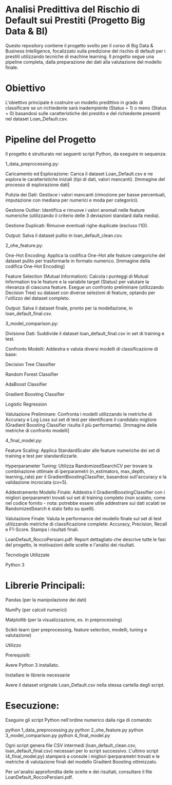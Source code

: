 # Analisi Predittiva del Rischio di Default sui Prestiti (Progetto Big Data & BI)

Questo repository contiene il progetto svolto per il corso di Big Data & Business Intelligence, focalizzato sulla predizione del rischio di default per i prestiti utilizzando tecniche di machine learning. Il progetto segue una pipeline completa, dalla preparazione dei dati alla valutazione del modello finale.

# Obiettivo

L'obiettivo principale è costruire un modello predittivo in grado di classificare se un richiedente sarà inadempiente (Status = 1) o meno (Status = 0) basandosi sulle caratteristiche del prestito e del richiedente presenti nel dataset Loan_Default.csv.

# Pipeline del Progetto

Il progetto è strutturato nei seguenti script Python, da eseguire in sequenza:

1_data_preprocessing.py:

Caricamento ed Esplorazione: Carica il dataset Loan_Default.csv e ne esplora le caratteristiche iniziali (tipi di dati, valori mancanti). [Immagine del processo di esplorazione dati]

Pulizia dei Dati: Gestisce i valori mancanti (rimozione per basse percentuali, imputazione con mediana per numerici e moda per categorici).

Gestione Outlier: Identifica e rimuove i valori anomali nelle feature numeriche (utilizzando il criterio delle 3 deviazioni standard dalla media).

Gestione Duplicati: Rimuove eventuali righe duplicate (escluso l'ID).

Output: Salva il dataset pulito in loan_default_clean.csv.

2_ohe_feature.py:

One-Hot Encoding: Applica la codifica One-Hot alle feature categoriche del dataset pulito per trasformarle in formato numerico. [Immagine della codifica One-Hot Encoding]

Feature Selection (Mutual Information): Calcola i punteggi di Mutual Information tra le feature e la variabile target (Status) per valutare la rilevanza di ciascuna feature. Esegue un confronto preliminare (utilizzando Decision Tree) su dataset con diverse selezioni di feature, optando per l'utilizzo del dataset completo.

Output: Salva il dataset finale, pronto per la modellazione, in loan_default_final.csv.

3_model_comparison.py:

Divisione Dati: Suddivide il dataset loan_default_final.csv in set di training e test.

Confronto Modelli: Addestra e valuta diversi modelli di classificazione di base:

Decision Tree Classifier

Random Forest Classifier

AdaBoost Classifier

Gradient Boosting Classifier

Logistic Regression

Valutazione Preliminare: Confronta i modelli utilizzando le metriche di Accuracy e Log Loss sul set di test per identificare il candidato migliore (Gradient Boosting Classifier risulta il più performante). [Immagine delle metriche di confronto modelli]

4_final_model.py:

Feature Scaling: Applica StandardScaler alle feature numeriche dei set di training e test per standardizzarle.

Hyperparameter Tuning: Utilizza RandomizedSearchCV per trovare la combinazione ottimale di iperparametri (n_estimators, max_depth, learning_rate) per il GradientBoostingClassifier, basandosi sull'accuracy e la validazione incrociata (cv=5).

Addestramento Modello Finale: Addestra il GradientBoostingClassifier con i migliori iperparametri trovati sul set di training completo (non scalato, come nel codice fornito - nota: potrebbe essere utile addestrare sui dati scalati se RandomizedSearch è stato fatto su quelli).

Valutazione Finale: Valuta le performance del modello finale sul set di test utilizzando metriche di classificazione complete: Accuracy, Precision, Recall e F1-Score. Stampa i risultati finali.

LoanDefault_RoccoPersiani.pdf: Report dettagliato che descrive tutte le fasi del progetto, le motivazioni delle scelte e l'analisi dei risultati.

Tecnologie Utilizzate

Python 3

# Librerie Principali:

Pandas (per la manipolazione dei dati)

NumPy (per calcoli numerici)

Matplotlib (per la visualizzazione, es. in preprocessing)

Scikit-learn (per preprocessing, feature selection, modelli, tuning e valutazione)

Utilizzo

Prerequisiti:

Avere Python 3 installato.

Installare le librerie necessarie

Avere il dataset originale Loan_Default.csv nella stessa cartella degli script.

# Esecuzione:
Eseguire gli script Python nell'ordine numerico dalla riga di comando:

python 1_data_preprocessing.py
python 2_ohe_feature.py
python 3_model_comparison.py
python 4_final_model.py


Ogni script genera file CSV intermedi (loan_default_clean.csv, loan_default_final.csv) necessari per lo script successivo. L'ultimo script (4_final_model.py) stamperà a console i migliori iperparametri trovati e le metriche di valutazione finali del modello Gradient Boosting ottimizzato.

Per un'analisi approfondita delle scelte e dei risultati, consultare il file LoanDefault_RoccoPersiani.pdf.
